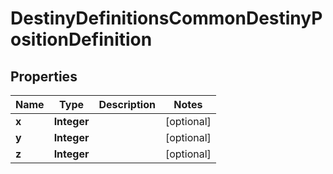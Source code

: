 
# DestinyDefinitionsCommonDestinyPositionDefinition

## Properties
Name | Type | Description | Notes
------------ | ------------- | ------------- | -------------
**x** | **Integer** |  |  [optional]
**y** | **Integer** |  |  [optional]
**z** | **Integer** |  |  [optional]



